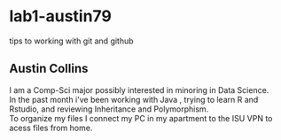 # lab1-austin79
tips to working with git and github

## Austin Collins
I am a Comp-Sci major possibly interested in minoring in Data Science.  
In the past month i've been working with Java , trying to learn R and Rstudio, and reviewing Inheritance and Polymorphism.  
To organize my files I connect my PC in my apartment to the ISU VPN to acess files from home.   
